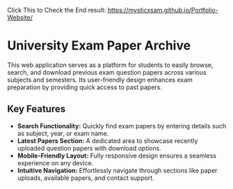 Click This to Check the End result: https://mysticxsam.github.io/Portfolio-Website/
<h1>University Exam Paper Archive</h1>
<p>This web application serves as a platform for students to easily browse, search, and download previous exam question papers across various subjects and semesters. Its user-friendly design enhances exam preparation by providing quick access to past papers.</p>
<h2>Key Features</h2>
     <ul>
        <li><strong>Search Functionality:</strong> Quickly find exam papers by entering details such as subject, year, or exam name.</li>
        <li><strong>Latest Papers Section:</strong> A dedicated area to showcase recently uploaded question papers with download options.</li>
        <li><strong>Mobile-Friendly Layout:</strong> Fully responsive design ensures a seamless experience on any device.</li>
        <li><strong>Intuitive Navigation:</strong> Effortlessly navigate through sections like paper uploads, available papers, and contact support.</li>
     </ul>
</section>

